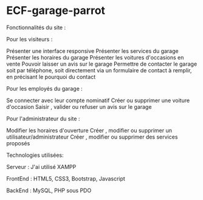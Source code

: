 # ECF-garage-parrot


Fonctionnalités du site :

Pour les visiteurs :

Présenter une interface responsive
Présenter les services du garage
Présenter les horaires du garage
Présenter les voitures d'occasions en vente
Pouvoir laisser un avis sur le garage
Permettre de contacter le garage soit par téléphone, soit directement via un formulaire de contact à remplir, en précisant le pourquoi du contact


Pour les employés du garage :

Se connecter avec leur compte nominatif
Créer ou supprimer une voiture d'occasion
Saisir , valider ou refuser un avis sur le garage



Pour l'administrateur du site :

Modifier les horaires d'ouverture
Créer , modifier ou supprimer un utilisateur/administrateur
Créer , modifier ou supprimer des services proposés


Technologies utilisées: 

Serveur : J'ai utilisé XAMPP

FrontEnd : HTML5, CSS3, Bootstrap, Javascript

BackEnd : MySQL, PHP sous PDO


